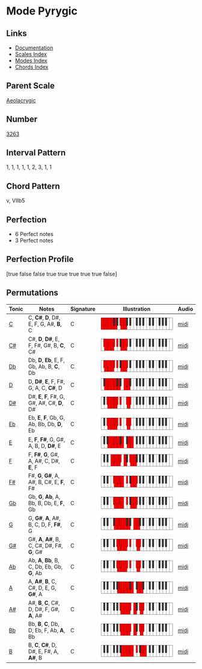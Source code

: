 # Mode Pyrygic

## Links

- [Documentation](README.md)
- [Scales Index](Scales.md)
- [Modes Index](Modes.md)
- [Chords Index](Chords.md)

## Parent Scale

[Aeolacrygic](ScaleAeolacrygic.md)

## Number

[3263](https://ianring.com/musictheory/scales/3263)

## Interval Pattern

1, 1, 1, 1, 1, 2, 3, 1, 1

## Chord Pattern

v, VIIb5

## Perfection

- 6 Perfect notes
- 3 Perfect notes

## Perfection Profile

[true false false true true true true true false]

## Permutations

| Tonic | Notes | Signature | Illustration | Audio |
|-------|-------|-----------|--------------|-------|
| [C](ModeCNaturalPyrygic.md) | C, **C#**, **D**, D#, E, F, G, A#, **B**, C | C | ![CNaturalPyrygic](ModeCNaturalPyrygic.png) | [midi](https://github.com/edipermadi/music/blob/main/docs/ModeCNaturalPyrygic.mid?raw=true) |
| [C#](ModeCSharpPyrygic.md) | C#, **D**, **D#**, E, F, F#, G#, B, **C**, C# | C | ![CSharpPyrygic](ModeCSharpPyrygic.png) | [midi](https://github.com/edipermadi/music/blob/main/docs/ModeCSharpPyrygic.mid?raw=true) |
| [Db](ModeDFlatPyrygic.md) | Db, **D**, **Eb**, E, F, Gb, Ab, B, **C**, Db | C | ![DFlatPyrygic](ModeDFlatPyrygic.png) | [midi](https://github.com/edipermadi/music/blob/main/docs/ModeDFlatPyrygic.mid?raw=true) |
| [D](ModeDNaturalPyrygic.md) | D, **D#**, **E**, F, F#, G, A, C, **C#**, D | C | ![DNaturalPyrygic](ModeDNaturalPyrygic.png) | [midi](https://github.com/edipermadi/music/blob/main/docs/ModeDNaturalPyrygic.mid?raw=true) |
| [D#](ModeDSharpPyrygic.md) | D#, **E**, **F**, F#, G, G#, A#, C#, **D**, D# | C | ![DSharpPyrygic](ModeDSharpPyrygic.png) | [midi](https://github.com/edipermadi/music/blob/main/docs/ModeDSharpPyrygic.mid?raw=true) |
| [Eb](ModeEFlatPyrygic.md) | Eb, **E**, **F**, Gb, G, Ab, Bb, Db, **D**, Eb | C | ![EFlatPyrygic](ModeEFlatPyrygic.png) | [midi](https://github.com/edipermadi/music/blob/main/docs/ModeEFlatPyrygic.mid?raw=true) |
| [E](ModeENaturalPyrygic.md) | E, **F**, **F#**, G, G#, A, B, D, **D#**, E | C | ![ENaturalPyrygic](ModeENaturalPyrygic.png) | [midi](https://github.com/edipermadi/music/blob/main/docs/ModeENaturalPyrygic.mid?raw=true) |
| [F](ModeFNaturalPyrygic.md) | F, **F#**, **G**, G#, A, A#, C, D#, **E**, F | C | ![FNaturalPyrygic](ModeFNaturalPyrygic.png) | [midi](https://github.com/edipermadi/music/blob/main/docs/ModeFNaturalPyrygic.mid?raw=true) |
| [F#](ModeFSharpPyrygic.md) | F#, **G**, **G#**, A, A#, B, C#, E, **F**, F# | C | ![FSharpPyrygic](ModeFSharpPyrygic.png) | [midi](https://github.com/edipermadi/music/blob/main/docs/ModeFSharpPyrygic.mid?raw=true) |
| [Gb](ModeGFlatPyrygic.md) | Gb, **G**, **Ab**, A, Bb, B, Db, E, **F**, Gb | C | ![GFlatPyrygic](ModeGFlatPyrygic.png) | [midi](https://github.com/edipermadi/music/blob/main/docs/ModeGFlatPyrygic.mid?raw=true) |
| [G](ModeGNaturalPyrygic.md) | G, **G#**, **A**, A#, B, C, D, F, **F#**, G | C | ![GNaturalPyrygic](ModeGNaturalPyrygic.png) | [midi](https://github.com/edipermadi/music/blob/main/docs/ModeGNaturalPyrygic.mid?raw=true) |
| [G#](ModeGSharpPyrygic.md) | G#, **A**, **A#**, B, C, C#, D#, F#, **G**, G# | C | ![GSharpPyrygic](ModeGSharpPyrygic.png) | [midi](https://github.com/edipermadi/music/blob/main/docs/ModeGSharpPyrygic.mid?raw=true) |
| [Ab](ModeAFlatPyrygic.md) | Ab, **A**, **Bb**, B, C, Db, Eb, Gb, **G**, Ab | C | ![AFlatPyrygic](ModeAFlatPyrygic.png) | [midi](https://github.com/edipermadi/music/blob/main/docs/ModeAFlatPyrygic.mid?raw=true) |
| [A](ModeANaturalPyrygic.md) | A, **A#**, **B**, C, C#, D, E, G, **G#**, A | C | ![ANaturalPyrygic](ModeANaturalPyrygic.png) | [midi](https://github.com/edipermadi/music/blob/main/docs/ModeANaturalPyrygic.mid?raw=true) |
| [A#](ModeASharpPyrygic.md) | A#, **B**, **C**, C#, D, D#, F, G#, **A**, A# | C | ![ASharpPyrygic](ModeASharpPyrygic.png) | [midi](https://github.com/edipermadi/music/blob/main/docs/ModeASharpPyrygic.mid?raw=true) |
| [Bb](ModeBFlatPyrygic.md) | Bb, **B**, **C**, Db, D, Eb, F, Ab, **A**, Bb | C | ![BFlatPyrygic](ModeBFlatPyrygic.png) | [midi](https://github.com/edipermadi/music/blob/main/docs/ModeBFlatPyrygic.mid?raw=true) |
| [B](ModeBNaturalPyrygic.md) | B, **C**, **C#**, D, D#, E, F#, A, **A#**, B | C | ![BNaturalPyrygic](ModeBNaturalPyrygic.png) | [midi](https://github.com/edipermadi/music/blob/main/docs/ModeBNaturalPyrygic.mid?raw=true) |
